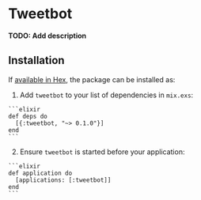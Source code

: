 # Tweetbot

**TODO: Add description**

## Installation

If [available in Hex](https://hex.pm/docs/publish), the package can be installed as:

  1. Add `tweetbot` to your list of dependencies in `mix.exs`:

    ```elixir
    def deps do
      [{:tweetbot, "~> 0.1.0"}]
    end
    ```

  2. Ensure `tweetbot` is started before your application:

    ```elixir
    def application do
      [applications: [:tweetbot]]
    end
    ```

